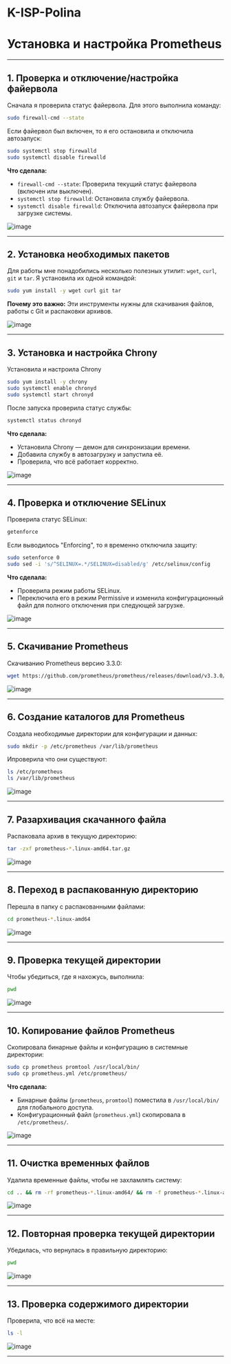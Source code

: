 # K-ISP-Polina
# Установка и настройка Prometheus

---

## 1. Проверка и отключение/настройка файервола

Сначала я проверила статус файервола. Для этого выполнила команду:

```bash
sudo firewall-cmd --state
```

Если файервол был включен, то я его остановила и отключила автозапуск:

```bash
sudo systemctl stop firewalld
sudo systemctl disable firewalld
```

**Что сделала:**
- `firewall-cmd --state`: Проверила текущий статус файервола (включен или выключен).
- `systemctl stop firewalld`: Остановила службу файервола.
- `systemctl disable firewalld`: Отключила автозапуск файервола при загрузке системы.

![image](https://github.com/user-attachments/assets/09c7bad8-cf1a-4677-9fa6-72ecd4794353)

---

## 2. Установка необходимых пакетов

Для работы мне понадобились несколько полезных утилит: `wget`, `curl`, `git` и `tar`. Я установила их одной командой:

```bash
sudo yum install -y wget curl git tar
```

**Почему это важно:**
Эти инструменты нужны для скачивания файлов, работы с Git и распаковки архивов.

![image](https://github.com/user-attachments/assets/9ecbeae8-4496-40ec-b994-70c9c0116c04)

---

## 3. Установка и настройка Chrony

Установила и настроила Chrony

```bash
sudo yum install -y chrony
sudo systemctl enable chronyd
sudo systemctl start chronyd
```

После запуска проверила статус службы:

```bash
systemctl status chronyd
```

**Что сделала:**
- Установила Chrony — демон для синхронизации времени.
- Добавила службу в автозагрузку и запустила её.
- Проверила, что всё работает корректно.

![image](https://github.com/user-attachments/assets/be6b23ab-3c4e-4ee6-aa72-fbad8ee38714)

---

## 4. Проверка и отключение SELinux

Проверила статус SELinux:

```bash
getenforce
```

Если выводилось "Enforcing", то я временно отключила защиту:

```bash
sudo setenforce 0
sudo sed -i 's/^SELINUX=.*/SELINUX=disabled/g' /etc/selinux/config
```

**Что сделала:**
- Проверила режим работы SELinux.
- Переключила его в режим Permissive и изменила конфигурационный файл для полного отключения при следующей загрузке.

![image](https://github.com/user-attachments/assets/d4dd2436-0f4e-4714-9c42-7153e500a7dc)

---

## 5. Скачивание Prometheus

Скачиванию Prometheus версию 3.3.0:

```bash
wget https://github.com/prometheus/prometheus/releases/download/v3.3.0/prometheus-3.3.0.linux-amd64.tar.gz
```

![image](https://github.com/user-attachments/assets/c0f402ec-5a29-4cb4-804d-50cc58628cda)

---

## 6. Создание каталогов для Prometheus

Создала необходимые директории для конфигурации и данных:

```bash
sudo mkdir -p /etc/prometheus /var/lib/prometheus
```

Ипроверила что они существуют:
```bash
ls /etc/prometheus
ls /var/lib/prometheus
```

![image](https://github.com/user-attachments/assets/c1220634-5eae-401c-b11c-049249037dd4)

---

## 7. Разархивация скачанного файла

Распаковала архив в текущую директорию:

```bash
tar -zxf prometheus-*.linux-amd64.tar.gz
```

![image](https://github.com/user-attachments/assets/8f009e6c-6dd0-4543-9c10-5437c9c6235f)

---

## 8. Переход в распакованную директорию

Перешла в папку с распакованными файлами:

```bash
cd prometheus-*.linux-amd64
```

![image](https://github.com/user-attachments/assets/f7fe10f7-a257-4346-ba35-f0facb8cd33d)

---

## 9. Проверка текущей директории

Чтобы убедиться, где я нахожусь, выполнила:

```bash
pwd
```

![image](https://github.com/user-attachments/assets/914c1be2-1bea-4481-97bf-76b6142730ca)

---

## 10. Копирование файлов Prometheus

Скопировала бинарные файлы и конфигурацию в системные директории:

```bash
sudo cp prometheus promtool /usr/local/bin/
sudo cp prometheus.yml /etc/prometheus/
```

**Что сделала:**
- Бинарные файлы (`prometheus`, `promtool`) поместила в `/usr/local/bin/` для глобального доступа.
- Конфигурационный файл (`prometheus.yml`) скопировала в `/etc/prometheus/`.

![image](https://github.com/user-attachments/assets/4969637b-e3c0-4dea-aa68-8a0fe5649282)

---

## 11. Очистка временных файлов

Удалила временные файлы, чтобы не захламлять систему:

```bash
cd .. && rm -rf prometheus-*.linux-amd64/ && rm -f prometheus-*.linux-amd64.tar.gz
```

![image](https://github.com/user-attachments/assets/14fd5630-3389-4467-995f-cdd501d5b20a)

---

## 12. Повторная проверка текущей директории

Убедилась, что вернулась в правильную директорию:

```bash
pwd
```

![image](https://github.com/user-attachments/assets/52eede5a-f0ec-475f-8ea8-d9efc3f9e96a)

---

## 13. Проверка содержимого директории

Проверила, что всё на месте:

```bash
ls -l
```

![image](https://github.com/user-attachments/assets/395c351a-a81d-4171-b09e-d9adb8e9239f)


---
